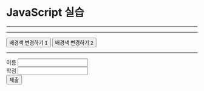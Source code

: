 <!DOCTYPE html>
<html>
<head>
<meta charset="utf-8">
<title>20235511_이수경</title>
</head>
<body>
<h1> JavaScript 실습 </h1>
<hr>
<script>
let a = 3, b = 5;
document.write(a+b +"<br>");
b = "5";
document.write(a+b+"<br>");

for(let size=10; size<=35; size+=5) { // 5씩 증가
     document.write("<div ");
     document.write("onmouseover = \"this.style.color='red'\" ");
     document.write("onmouseout = \"this.style.color='black'\" ");
     document.write("style='font-size:" + size + "px'>");
     document.write(size + "px");
     document.write("</div>");
}
</script>
<hr>
<button onclick="bgColorChange_m()">배경색 변경하기 1</button>
<button id="button" onclick="bgColorChange_a()">배경색 변경하기
2</button><br>
<script>
let now = new Date();
document.write("현재 시간 : " + now.toLocaleString() + "<br>");

document.write("<div id=\"div\" style=\"color:green\"></div>");
let div = document.getElementById("div"); 
let button = document.getElementById("button");
button.addEventListener("click", bubble, false);
document.body.addEventListener("click", bubble, false); 
document.body.addEventListener("click", capture, true); 

function capture(e) {
        let obj = e.currentTarget; 
        let tagName = obj.tagName; 
        div.innerHTML += "<br>capture 단계 : " + tagName + " 태그 ";
}
function bubble(e) {
        let obj = e.currentTarget; 
        let tagName = obj.tagName; 
        div.innerHTML += "<br>bubble 단계 : " + tagName + " 태그 ";
}


function bgColorChange_m() {
       let input = prompt("RGB 값을 입력하세요 (예 : 255, 255, 255) : ");
       let color = input.split(",");
       let bgColor = "rgb(" + color[0] + "," + color[1] + "," + color[2] + ")";
       let b = document.getElementById("main");
       b.style.background = bgColor;
}
function bgColorChange_a() {
       alert("배경색을 임의로 변경합니다");
       let x = Math.floor(Math.random()*255);
       let y = Math.floor(Math.random()*255);
       let z = Math.floor(Math.random()*255);
       let bgColor = "rgb(" + x + "," + y + "," + z + ")";
       let b = document.getElementById("main");
       b.style.background = bgColor;
}
</script>
<hr>
<form>
         이름 <input type ="text" id = "name" name = "text"><br>
         학점 <input type ="text" id = "grade" name = "text"><br>
         <button type="button" onclick="process()">제출</button>
</form>
<div id="main"></div>
<script>
function process(){
        let name = document.getElementById("name");
        let grade = document.getElementById("grade");
        let obj = document.getElementById("main");

        let newDIV = document.createElement("div");
        newDIV.innerHTML = name.value;
        newDIV.setAttribute("id", "myDiv");
        if(grade.value == "A"){
                newDIV.style.backgroundColor = "green";
                newDIV.innerHTML += " 적격 판정"
        }else{
               newDIV.style.backgroundColor = "red";
               newDIV.innerHTML += " 부적격 판정"
        }
        newDIV.onclick = function() {
                let p = this.parentElement;
                p.removeChild(this);
        }
        obj.appendChild(newDIV);
}
</script>
</body>
</html>



